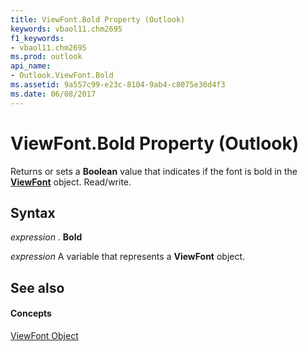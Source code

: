 ```yaml
---
title: ViewFont.Bold Property (Outlook)
keywords: vbaol11.chm2695
f1_keywords:
- vbaol11.chm2695
ms.prod: outlook
api_name:
- Outlook.ViewFont.Bold
ms.assetid: 9a557c99-e23c-8104-9ab4-c8075e30d4f3
ms.date: 06/08/2017
---
```



# ViewFont.Bold Property (Outlook)

Returns or sets a  **Boolean** value that indicates if the font is bold in the **[ViewFont](Outlook.ViewFont.md)** object. Read/write.


## Syntax

 _expression_ . **Bold**

 _expression_ A variable that represents a **ViewFont** object.


## See also


#### Concepts


[ViewFont Object](Outlook.ViewFont.md)

